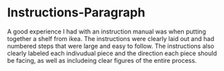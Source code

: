 # Instructions-Paragraph

A good experience I had with an instruction manual was when putting together a shelf from ikea. The instructions were clearly laid out and had numbered steps that were large and easy to follow. The instructions also clearly labeled each indivudual piece and the direction each piece should be facing, as well as includeing clear figures of the entire process.
